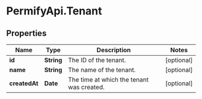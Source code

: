 # PermifyApi.Tenant

## Properties

Name | Type | Description | Notes
------------ | ------------- | ------------- | -------------
**id** | **String** | The ID of the tenant. | [optional] 
**name** | **String** | The name of the tenant. | [optional] 
**createdAt** | **Date** | The time at which the tenant was created. | [optional] 


